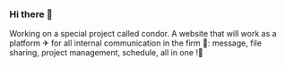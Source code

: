 ### Hi there 👋
Working on a special project called condor.
A website that will work as a platform ✈ for all internal communication in the firm 📨: message, file sharing, project management, schedule, all in one !🍾

<!--
**Pierre-mulliez1/Pierre-mulliez1** is a ✨ _special_ ✨ repository because its `README.md` (this file) appears on your GitHub profile.

Here are some ideas to get you started:

- 🔭 I’m currently working on ...
- 🌱 I’m currently learning ...
- 👯 I’m looking to collaborate on ...
- 🤔 I’m looking for help with ...
- 💬 Ask me about ...
- 📫 How to reach me: ...
- 😄 Pronouns: ...
- ⚡ Fun fact: ...
-->
